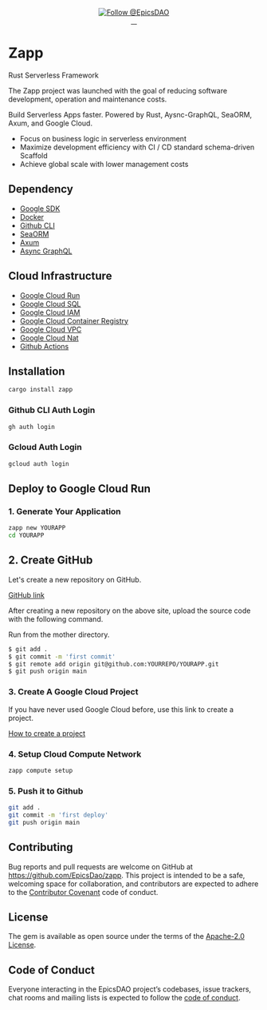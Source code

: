 <p align="center">
  <a href="https://twitter.com/intent/follow?screen_name=EpicsDAO">
    <img src="https://img.shields.io/twitter/follow/EpicsDAO.svg?label=Follow%20@EpicsDAO" alt="Follow @EpicsDAO" />
  </a>
  <br/>
  <a aria-label="Crate Version" href="https://crates.io/crates/zapp">
    <img alt="" src="https://badgen.net/crates/v/zapp">
  </a>
  <a aria-label="Crate Download" href="https://crates.io/crates/zapp">
    <img alt="" src="https://badgen.net/crates/d/zapp">
  </a>
  <a aria-label="License" href="https://github.com/EpicsDao/epics/blob/master/LICENSE.txt">
    <img alt="" src="https://badgen.net/badge/license/Apache/blue">
  </a>
    <a aria-label="Code of Conduct" href="https://github.com/EpicsDao/epics/blob/master/CODE_OF_CONDUCT.md">
    <img alt="" src="https://img.shields.io/badge/Contributor%20Covenant-2.1-4baaaa.svg">
  </a>
</p>

# Zapp

Rust Serverless Framework

The Zapp project was launched with the goal of reducing software development, operation and maintenance costs. 

Build Serverless Apps faster.
Powered by Rust, Aysnc-GraphQL, SeaORM, Axum, and Google Cloud. 

- Focus on business logic in serverless environment
- Maximize development efficiency with CI / CD standard schema-driven Scaffold
- Achieve global scale with lower management costs


## Dependency

- [Google SDK](https://cloud.google.com/sdk/docs)
- [Docker](https://www.docker.com/)
- [Github CLI](https://cli.github.com/)
- [SeaORM](https://www.sea-ql.org/SeaORM/)
- [Axum](https://github.com/tokio-rs/axum)
- [Async GraphQL](https://github.com/async-graphql/async-graphql)

## Cloud Infrastructure

- [Google Cloud Run](https://cloud.google.com/run)
- [Google Cloud SQL](https://cloud.google.com/sql)
- [Google Cloud IAM](https://cloud.google.com/iam)
- [Google Cloud Container Registry](https://cloud.google.com/container-registry)
- [Google Cloud VPC](https://cloud.google.com/vpc)
- [Google Cloud Nat](https://cloud.google.com/nat)
- [Github Actions](https://github.com/features/actions)


## Installation

```bash
cargo install zapp
```

### Github CLI Auth Login

```bash
gh auth login
```

### Gcloud Auth Login

```bash
gcloud auth login
```


## Deploy to Google Cloud Run

### 1. Generate Your Application
```bash
zapp new YOURAPP
cd YOURAPP
```

## 2. Create GitHub

Let's create a new repository on GitHub.

[GitHub link](https://github.com)

After creating a new repository on the above site, upload the source code with the following command.

Run from the mother directory.

```bash
$ git add .
$ git commit -m 'first commit'
$ git remote add origin git@github.com:YOURREPO/YOURAPP.git
$ git push origin main
```

### 3. Create A Google Cloud Project

If you have never used Google Cloud before, use this link to create a project.

[How to create a project](https://cloud.google.com/resource-manager/docs/creating-managing-projects)


### 4. Setup Cloud Compute Network
```bash
zapp compute setup
```

### 5. Push it to Github
```bash
git add .
git commit -m 'first deploy'
git push origin main
```


## Contributing

Bug reports and pull requests are welcome on GitHub at https://github.com/EpicsDao/zapp. This project is intended to be a safe, welcoming space for collaboration, and contributors are expected to adhere to the [Contributor Covenant](http://contributor-covenant.org) code of conduct.

## License

The gem is available as open source under the terms of the [Apache-2.0 License](https://www.apache.org/licenses/LICENSE-2.0).

## Code of Conduct

Everyone interacting in the EpicsDAO project’s codebases, issue trackers, chat rooms and mailing lists is expected to follow the [code of conduct](https://github.com/EpicsDao/zapp/blob/master/CODE_OF_CONDUCT.md).
